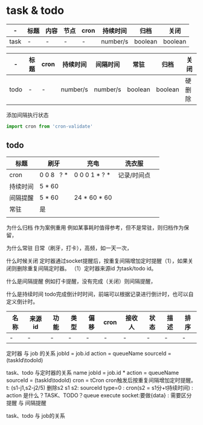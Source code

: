# task & todo

| -    | 标题 | 内容 | 节点 | cron | 持续时间 | 归档 | 关闭 |
| ---- | ---- | ---- | ---- | ---- | -------- | ---- | ---- |
| task | -    | -    | -    | -    | number/s | boolean | boolean |

| -    | 标题 | cron | 持续时间 | 间隔时间 | 常驻    | 归档    | 关闭   |
| ---- | ---- | ---- | -------- | -------- | ------- | ------- | ------ |
| todo | -    | -    | number/s | number/s | boolean | boolean | 硬删除 |

添加间隔执行状态

```js
import cron from 'cron-validate'
```

## todo

| 标题     | 刷牙               | 充电          | 洗衣服      |     |
| -------- | ------------------ | ------------- | ----------- | --- |
| cron     | 0 0 8 *&nbsp;* ? * | 0 0 0 1 * ? * | 记录/时间点 |     |
| 持续时间 | 5 * 60             |               |             |     |
| 间隔提醒 | 5 * 60             | 24 * 60 * 60  |             |     |
| 常驻     | 是                 |               |             |     |
|          |                    |               |             |     |

为什么归档
作为案例重用
例如某事耗时值得参考，但不是常驻，则归档作为保留，

为什么常驻
日常（刷牙，打卡），高频，如一天一次，

什么时候关闭
定时器通过socket提醒后，按重复间隔增加定时提醒（1），如果关闭则删除重复间隔定时器。
（1）定时器来源id 为task/todo id。

什么是间隔提醒
例如打卡提醒，没有完成（关闭）则间隔提醒，

什么是持续时间
todo完成倒计时时间，前端可以根据记录进行倒计时，也可以自定义倒计时。

|名称|来源id|功能|类型|偏移|cron|接收人|状态|描述|排序|
|-|-|-|-|-|-|-|-|-|-|
|-|-|-|-|-|-|-|-|-|-|

定时器 与 job 的关系
jobId = job.id
action = queueName
sourceId = (taskId\todoId)

task、todo 与定时器的关系
    name
    jobId = job.id *
    action = queueName
    sourceId = (taskId\todoId)
    cron = tCron
    cron触发后按重复间隔增加定时提醒。
    t: (s1-j1,s2-j2/5) 删除s2
    s1 s2: sourceId type=0
    : cron(s2 = s1分+t持续时间)
    : action 是什么？TASK、TODO？queue execute socket:要做{data}
    : 需要区分 提醒 与 间隔提醒

task、todo 与 job的关系
